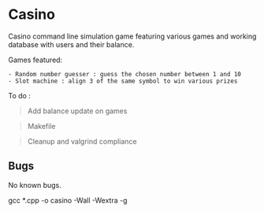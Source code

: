 # Casino

Casino command line simulation game featuring various games and working database with users and their balance.

Games featured:

    - Random number guesser : guess the chosen number between 1 and 10
    - Slot machine : align 3 of the same symbol to win various prizes
   
To do : 

> Add balance update on games

> Makefile

> Cleanup and valgrind compliance

## Bugs

No known bugs.

gcc *.cpp -o casino -Wall -Wextra -g
